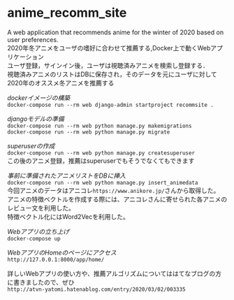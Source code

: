 # anime_recomm_site
A web application that recommends anime for the winter of 2020 based on user preferences.  
2020年冬アニメをユーザの嗜好に合わせて推薦する,Docker上で動くWebアプリケーション  
ユーザ登録，サインイン後，ユーザは視聴済みアニメを検索し登録する．  
視聴済みアニメのリストはDBに保存され，そのデータを元にユーザに対して2020年のオススメ冬アニメを推薦する  

*dockerイメージの構築*  
`docker-compose run --rm web django-admin startproject recommsite .`  

*djangoモデルの準備*  
`docker-compose run --rm web python manage.py makemigrations`  
`docker-compose run --rm web python manage.py migrate`  

*superuserの作成*  
`docker-compose run --rm web python manage.py createsuperuser`  
この後のアニメ登録，推薦はsuperuserでもそうでなくてもできます  

*事前に準備されたアニメリストをDBに挿入*  
`docker-compose run --rm web python manage.py insert_animedata`  
今回アニメのデータはアニコレ`https://www.anikore.jp/`さんから取得した。  
アニメの特徴ベクトルを作成する際には、アニコレさんに寄せられた各アニメのレビュー文を利用した。  
特徴ベクトル化にはWord2Vecを利用した。  

*Webアプリの立ち上げ*  
`docker-compose up`  

*WebアプリのHomeのページにアクセス*  
`http://127.0.0.1:8000/app/home/`  

詳しいWebアプリの使い方や、推薦アルゴリズムについてははてなブログの方に書きましたので、ぜひ  
`http://atvn-yatomi.hatenablog.com/entry/2020/03/02/003335`
